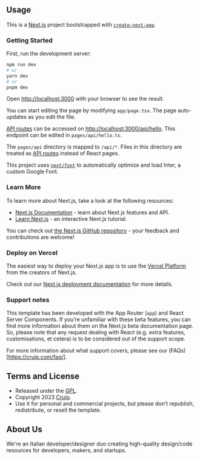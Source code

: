 
## Usage

This is a [Next.js](https://nextjs.org/) project bootstrapped with [`create-next-app`](https://github.com/vercel/next.js/tree/canary/packages/create-next-app).

### Getting Started

First, run the development server:

```bash
npm run dev
# or
yarn dev
# or
pnpm dev
```

Open [http://localhost:3000](http://localhost:3000) with your browser to see the result.

You can start editing the page by modifying `app/page.tsx`. The page auto-updates as you edit the file.

[API routes](https://nextjs.org/docs/api-routes/introduction) can be accessed on [http://localhost:3000/api/hello](http://localhost:3000/api/hello). This endpoint can be edited in `pages/api/hello.ts`.

The `pages/api` directory is mapped to `/api/*`. Files in this directory are treated as [API routes](https://nextjs.org/docs/api-routes/introduction) instead of React pages.

This project uses [`next/font`](https://nextjs.org/docs/basic-features/font-optimization) to automatically optimize and load Inter, a custom Google Font.

### Learn More

To learn more about Next.js, take a look at the following resources:

- [Next.js Documentation](https://nextjs.org/docs) - learn about Next.js features and API.
- [Learn Next.js](https://nextjs.org/learn) - an interactive Next.js tutorial.

You can check out [the Next.js GitHub repository](https://github.com/vercel/next.js/) - your feedback and contributions are welcome!

### Deploy on Vercel

The easiest way to deploy your Next.js app is to use the [Vercel Platform](https://vercel.com/new?utm_medium=default-template&filter=next.js&utm_source=create-next-app&utm_campaign=create-next-app-readme) from the creators of Next.js.

Check out our [Next.js deployment documentation](https://nextjs.org/docs/deployment) for more details.


### Support notes
This template has been developed with the App Router (`app`) and React Server Components. If you’re unfamiliar with these beta features, you can find more information about them on the Next.js beta documentation page. So, please note that any request dealing with React (e.g. extra features, customisations, et cetera) is to be considered out of the support scope.

For more information about what support covers, please see our (FAQs)[https://cruip.com/faq/].

## Terms and License

- Released under the [GPL](https://www.gnu.org/licenses/gpl-3.0.html).
- Copyright 2023 [Cruip](https://cruip.com/).
- Use it for personal and commercial projects, but please don’t republish, redistribute, or resell the template.

## About Us

We're an Italian developer/designer duo creating high-quality design/code resources for developers, makers, and startups.
